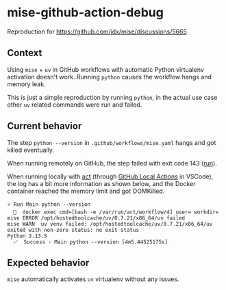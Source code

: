 # mise-github-action-debug

Reproduction for https://github.com/jdx/mise/discussions/5665

## Context

Using `mise` + `uv` in GitHub workflows with automatic Python virtualenv
activation doesn't work. Running `python` causes the workflow hangs and memory
leak.

This is just a simple reproduction by running `python`, in the actual use case
other `uv` related commands were run and failed.

## Current behavior

The step `python --version` in `.github/workflows/mise.yaml` hangs and got
killed eventually.

When running remotely on GitHub, the step failed with exit code 143
([run](https://github.com/CHC383/mise-github-action-debug/actions/runs/16331542152/job/46135072525)).

When running locally with [act](https://nektosact.com/) (through
[GitHub Local Actions](https://sanjulaganepola.github.io/github-local-actions-docs/)
in VSCode), the log has a bit more information as shown below, and the Docker
container reached the memory limit and got OOMKilled.

```
⭐ Run Main python --version
  🐳  docker exec cmd=[bash -e /var/run/act/workflow/4] user= workdir=
mise ERROR /opt/hostedtoolcache/uv/0.7.21/x86_64/uv failed
mise WARN  uv venv failed: /opt/hostedtoolcache/uv/0.7.21/x86_64/uv exited with non-zero status: no exit status
Python 3.13.5
  ✅  Success - Main python --version [4m5.44525175s]
```

## Expected behavior

`mise` automatically activates `uv` virtualenv without any issues.
